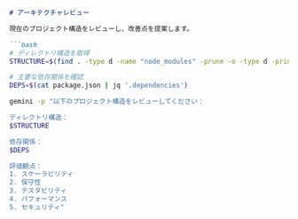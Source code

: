 ```markdown
# アーキテクチャレビュー

現在のプロジェクト構造をレビューし、改善点を提案します。

```bash
# ディレクトリ構造を取得
STRUCTURE=$(find . -type d -name "node_modules" -prune -o -type d -print | grep -v node_modules | sort)

# 主要な依存関係を確認
DEPS=$(cat package.json | jq '.dependencies')

gemini -p "以下のプロジェクト構造をレビューしてください：

ディレクトリ構造：
$STRUCTURE

依存関係：
$DEPS

評価観点：
1. スケーラビリティ
2. 保守性
3. テスタビリティ
4. パフォーマンス
5. セキュリティ"
